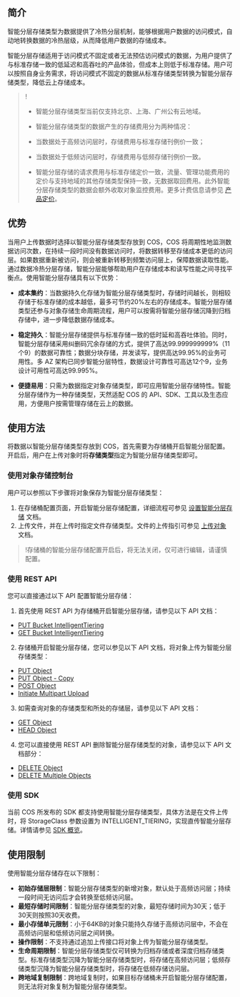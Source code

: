 ## 简介

智能分层存储类型为数据提供了冷热分层机制，能够根据用户数据的访问模式，自动地转换数据的冷热层级，从而降低用户数据的存储成本。

智能分层存储适用于访问模式不固定或者无法预估访问模式的数据，为用户提供了与标准存储一致的低延迟和高吞吐的产品体验，但成本上则低于标准存储。用户可以按照自身业务需求，将访问模式不固定的数据从标准存储类型转换为智能分层存储类型，降低云上存储成本。

>!
>
>- 智能分层存储类型当前仅支持北京、上海、广州公有云地域。
>- 智能分层存储类型的数据产生的存储费用分为两种情况：
> - 当数据处于高频访问层时，存储费用与标准存储刊例价一致；
> - 当数据处于低频访问层时，存储费用与低频存储刊例价一致。
>
>- 智能分层存储的请求费用与标准存储定价一致，流量、管理功能费用的定价与支持地域的其他存储类型保持一致，无数据取回费用。此外智能分层存储类型的数据会额外收取对象监控费用。更多计费信息请参见 [产品定价](https://buy.cloud.tencent.com/price/cos)。

## 优势

当用户上传数据时选择以智能分层存储类型存放到 COS，COS 将周期性地监测数据访问次数，在持续一段时间没有数据访问时，将数据转移至存储成本更低的访问层。如果数据重新被访问，则会被重新转移到频繁访问层上，保障数据读取性能。通过数据冷热分层存储，智能分层能够帮助用户在存储成本和读写性能之间寻找平衡点。使用智能分层存储具有以下优势：

- **成本集约**：当数据持久化存储为智能分层存储类型时，存储时间越长，则相较存储于标准存储的成本越低，最多可节约20%左右的存储成本。智能分层存储类型还参与对象存储生命周期流程，用户可以按需将智能分层存储沉降到归档存储中，进一步降低数据存储成本。

- **稳定持久**：智能分层存储提供与标准存储一致的低时延和高吞吐体验。同时，智能分层存储采用纠删码冗余存储的方式，提供了高达99.999999999%（11个9）的数据可靠性；数据分块存储，并发读写，提供高达99.95%的业务可用性。多 AZ 架构已同步智能分层特性，数据设计可靠性可高达12个9，业务设计可用性可高达99.995%。

- **便捷易用**：只需为数据指定对象存储类型，即可应用智能分层存储特性。智能分层存储作为一种存储类型，天然适配 COS 的 API、SDK、工具以及生态应用，方便用户按需管理存储在云上的数据。

## 使用方法

将数据以智能分层存储类型存放到 COS，首先需要为存储桶开启智能分层配置。开启后，用户在上传对象时将**存储类型**指定为智能分层存储类型即可。

### 使用对象存储控制台

用户可以参照以下步骤将对象保存为智能分层存储类型：

1. 在存储桶配置页面，开启智能分层存储配置，详细流程可参见 [设置智能分层存储](https://cloud.tencent.com/document/product/436/48350) 文档。
2. 上传文件，并在上传时指定文件存储类型。文件的上传指引可参见 [上传对象](https://cloud.tencent.com/document/product/436/13321) 文档。

>!存储桶的智能分层存储配置开启后，将无法关闭，仅可进行编辑，请谨慎配置。


### 使用 REST API

您可以直接通过以下 API 配置智能分层存储：

1. 首先使用 REST API 为存储桶开启智能分层存储，请参见以下 API 文档：

 - [PUT Bucket IntelligentTiering](https://cloud.tencent.com/document/product/436/48348)
 - [GET Bucket IntelligentTiering](https://cloud.tencent.com/document/product/436/48349)

2. 存储桶开启智能分层存储，您可以参见以下 API 文档，将对象上传为智能分层存储类型：

 - [PUT Object](https://cloud.tencent.com/document/product/436/7749)
 - [PUT Object - Copy](https://cloud.tencent.com/document/product/436/10881)
 - [POST Object](https://cloud.tencent.com/document/product/436/14690)
 - [Initiate Multipart Upload](https://cloud.tencent.com/document/product/436/7746)

3. 如需查询对象的存储类型和所处的存储层，请参见以下 API 文档：

 - [GET Object](https://cloud.tencent.com/document/product/436/7753)
 - [HEAD Object](https://cloud.tencent.com/document/product/436/7745)

4. 您可以直接使用 REST API 删除智能分层存储类型的对象，请参见以下 API 文档部分：

 - [DELETE Object](https://cloud.tencent.com/document/product/436/7743)
 - [DELETE Multiple Objects](https://cloud.tencent.com/document/product/436/8289)

### 使用 SDK


当前 COS 所发布的 SDK 都支持使用智能分层存储类型，具体方法是在文件上传时，将 StorageClass 参数设置为 INTELLIGENT_TIERING，实现直传智能分层存储。详情请参见 [SDK 概览](https://cloud.tencent.com/document/product/436/6474)。



## 使用限制

使用智能分层存储存在以下限制：

- **初始存储层限制**：智能分层存储类型的新增对象，默认处于高频访问层；持续一段时间无访问后才会转换至低频访问层。
- **最短存储时间限制**：智能分层存储类型的对象，最短存储时间为30天；低于30天则按照30天收费。
- **最小存储单元限制**：小于64KB的对象只能持久存储于高频访问层中，不会在高频访问层和低频访问层之间转换。
- **操作限制**：不支持通过追加上传接口将对象上传为智能分层存储类型。
- **生命周期限制**：智能分层存储类型仅可转换为归档存储或者深度归档存储类型。标准存储类型沉降为智能分层存储类型时，将存储在高频访问层；低频存储类型沉降为智能分层存储类型时，将存储在低频存储访问层。
- **跨地域复制限制**：跨地域复制时，如果目标存储桶未开启智能分层存储配置，则无法将对象复制为智能分层存储类型。

